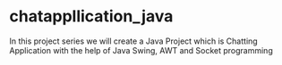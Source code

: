# chatappllication_java
In this project series we will create a Java Project which is Chatting Application with the help of Java Swing, AWT and Socket programming
